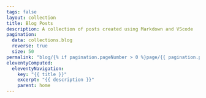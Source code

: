 ```yaml
---
tags: false
layout: collection
title: Blog Posts
description: A collection of posts created using Markdown and VScode
pagination:
  data: collections.blog
  reverse: true
  size: 50
permalink: "blog/{% if pagination.pageNumber > 0 %}page/{{ pagination.pageNumber + 1 }}{% endif %}/"
eleventyComputed:
  eleventyNavigation:
    key: "{{ title }}"
    excerpt: "{{ description }}"
    parent: home
---
```

